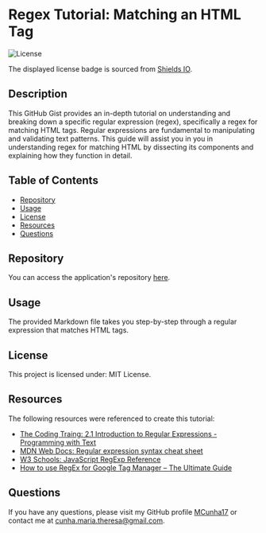 # Regex Tutorial: Matching an HTML Tag

![License](https://img.shields.io/badge/license-MIT%20License-blue.svg)

The displayed license badge is sourced from <a href="https://shields.io/category/license">Shields IO</a>.

## Description
This GitHub Gist provides an in-depth tutorial on understanding and breaking down a specific regular expression (regex), specifically a regex for matching HTML tags. Regular expressions are fundamental to manipulating and validating text patterns. This guide will assist you in you in understanding regex for matching HTML by dissecting its components and explaining how they function in detail.

## Table of Contents
* [Repository](#repository)
* [Usage](#usage)
* [License](#license)
* [Resources](#resources)
* [Questions](#questions)

## Repository
You can access the application's repository [here](https://github.com/MCunha17/cms-site-blog).

## Usage
The provided Markdown file takes you step-by-step through a regular expression that matches HTML tags.

## License
This project is licensed under: MIT License.

## Resources
The following resources were referenced to create this tutorial:
* [The Coding Traing: 2.1 Introduction to Regular Expressions - Programming with Text](https://www.youtube.com/watch?v=7DG3kCDx53c)
* [MDN Web Docs: Regular expression syntax cheat sheet](https://developer.mozilla.org/en-US/docs/Web/JavaScript/Guide/Regular_expressions/Cheatsheet)
* [W3 Schools: JavaScript RegExp Reference](https://www.w3schools.com/jsref/jsref_obj_regexp.asp)
* [How to use RegEx for Google Tag Manager – The Ultimate Guide](https://measureschool.com/regular-expressions-google-tag-manager/)

## Questions
If you have any questions, please visit my GitHub profile [MCunha17](https://github.com/MCunha17) or contact me at cunha.maria.theresa@gmail.com.